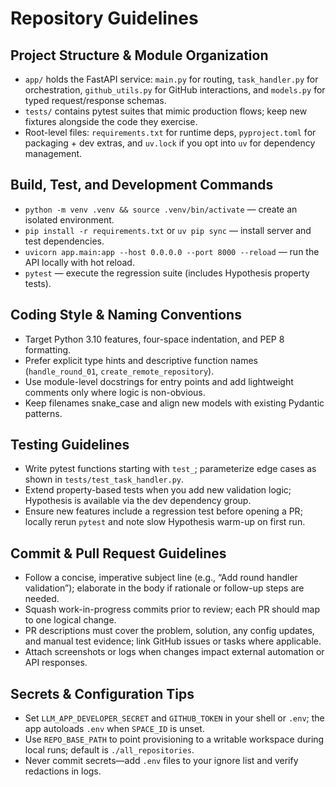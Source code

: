 # Repository Guidelines

## Project Structure & Module Organization
- `app/` holds the FastAPI service: `main.py` for routing, `task_handler.py` for orchestration, `github_utils.py` for GitHub interactions, and `models.py` for typed request/response schemas.
- `tests/` contains pytest suites that mimic production flows; keep new fixtures alongside the code they exercise.
- Root-level files: `requirements.txt` for runtime deps, `pyproject.toml` for packaging + dev extras, and `uv.lock` if you opt into `uv` for dependency management.

## Build, Test, and Development Commands
- `python -m venv .venv && source .venv/bin/activate` — create an isolated environment.
- `pip install -r requirements.txt` or `uv pip sync` — install server and test dependencies.
- `uvicorn app.main:app --host 0.0.0.0 --port 8000 --reload` — run the API locally with hot reload.
- `pytest` — execute the regression suite (includes Hypothesis property tests).

## Coding Style & Naming Conventions
- Target Python 3.10 features, four-space indentation, and PEP 8 formatting.
- Prefer explicit type hints and descriptive function names (`handle_round_01`, `create_remote_repository`).
- Use module-level docstrings for entry points and add lightweight comments only where logic is non-obvious.
- Keep filenames snake_case and align new models with existing Pydantic patterns.

## Testing Guidelines
- Write pytest functions starting with `test_`; parameterize edge cases as shown in `tests/test_task_handler.py`.
- Extend property-based tests when you add new validation logic; Hypothesis is available via the dev dependency group.
- Ensure new features include a regression test before opening a PR; locally rerun `pytest` and note slow Hypothesis warm-up on first run.

## Commit & Pull Request Guidelines
- Follow a concise, imperative subject line (e.g., “Add round handler validation”); elaborate in the body if rationale or follow-up steps are needed.
- Squash work-in-progress commits prior to review; each PR should map to one logical change.
- PR descriptions must cover the problem, solution, any config updates, and manual test evidence; link GitHub issues or tasks where applicable.
- Attach screenshots or logs when changes impact external automation or API responses.

## Secrets & Configuration Tips
- Set `LLM_APP_DEVELOPER_SECRET` and `GITHUB_TOKEN` in your shell or `.env`; the app autoloads `.env` when `SPACE_ID` is unset.
- Use `REPO_BASE_PATH` to point provisioning to a writable workspace during local runs; default is `./all_repositories`.
- Never commit secrets—add `.env` files to your ignore list and verify redactions in logs.
